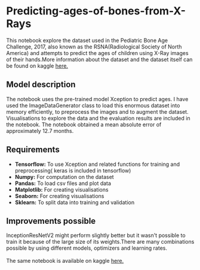 # Predicting-ages-of-bones-from-X-Rays
This notebook explore the dataset used in the Pediatric Bone Age Challenge, 2017, also known as the RSNA(Radiological Society of North America) and attempts to predict the ages of children using X-Ray images of their hands.More information about the dataset and the dataset itself can be found on kaggle <a href = 'https://www.kaggle.com/kmader/rsna-bone-age'>here.</a><br>
## Model description
The notebook uses the pre-trained model Xception to predict ages. I have used the ImageDataGenerator class to load this enormous dataset into memory efficiently, to preprocess the images and to augment the dataset. Visualisations to explore the data and the evaluation results are included in the notebook. The notebook obtained a mean absolute error of approximately 12.7 months.<br>
## Requirements
<ul>
  <li> <b>Tensorflow:</b> To use Xception and related functions for training and preprocessing( keras is included in tensorflow)</li>
  <li><b> Numpy:</b> For computation on the dataset</li> 
  <li><b> Pandas:</b> To load csv files and plot data</li>
  <li><b> Matplotlib:</b> For creating visualisations</li>
  <li><b> Seaborn:</b> For creating visualisations</li>
  <li><b>Sklearn:</b> To split data into training and validation</li>
  </ul>
  
## Improvements possible
InceptionResNetV2 might perform slightly better but it wasn't possible to train it because of the large size of its weights.There are many combinations possible by using different models, optimizers and learning rates.<br><br>
The same notebook is available on kaggle <a href = 'https://www.kaggle.com/daenys2000/bone-age-prediction'>here.</a>
